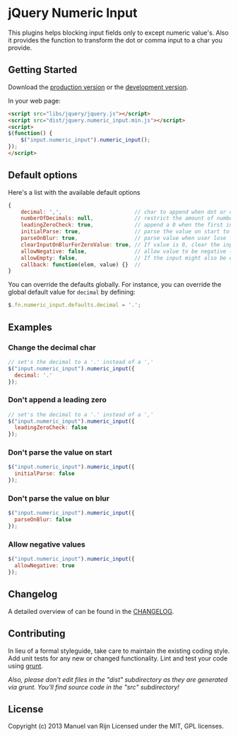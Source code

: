 # jQuery Numeric Input

This plugins helps blocking input fields only to except numeric value's. Also it provides the function to transform the dot or comma input to a char you provide.

## Getting Started
Download the [production version][min] or the [development version][max].

[min]: https://raw.github.com/manuelvanrijn/jquery-numeric_input/master/dist/jquery.numeric_input.min.js
[max]: https://raw.github.com/manuelvanrijn/jquery-numeric_input/master/dist/jquery.numeric_input.js

In your web page:

```html
<script src="libs/jquery/jquery.js"></script>
<script src="dist/jquery.numeric_input.min.js"></script>
<script>
$(function() {
    $("input.numeric_input").numeric_input();
});
</script>
```

## Default options

Here's a list with the available default options

```javascript
{
    decimal: ',',                       // char to append when dot or comma is pressed
    numberOfDecimals: null,             // restrict the amount of numbers after the decimal char
    leadingZeroCheck: true,             // append a 0 when the first input is a comma or dot
    initialParse: true,                 // parse the value on start to match the decimal option
    parseOnBlur: true,                  // parse value when user lose focus on field
    clearInputOnBlurForZeroValue: true, // If value is 0, clear the input on focues
    allowNegative: false,               // allow value to be negative (prepends a minus char)
    allowEmpty: false,                  // If the input might also be empty ''
    callback: function(elem, value) {}  //
}
```

You can override the defaults globally. For instance, you can override the global default value for `decimal` by defining:

```javascript
$.fn.numeric_input.defaults.decimal = '.';
```

## Examples

### Change the decimal char

```javascript
// set's the decimal to a '.' instead of a ','
$("input.numeric_input").numeric_input({
  decimal: '.'
});
```

### Don't append a leading zero

```javascript
// set's the decimal to a '.' instead of a ','
$("input.numeric_input").numeric_input({
  leadingZeroCheck: false
});
```

### Don't parse the value on start

```javascript
$("input.numeric_input").numeric_input({
  initialParse: false
});
```

### Don't parse the value on blur

```javascript
$("input.numeric_input").numeric_input({
  parseOnBlur: false
});
```

### Allow negative values

```javascript
$("input.numeric_input").numeric_input({
  allowNegative: true
});
```

## Changelog

A detailed overview of can be found in the [CHANGELOG](https://github.com/manuelvanrijn/jquery-numeric_input/blob/master/CHANGELOG.md).

## Contributing
In lieu of a formal styleguide, take care to maintain the existing coding style. Add unit tests for any new or changed functionality. Lint and test your code using [grunt](https://github.com/cowboy/grunt).

_Also, please don't edit files in the "dist" subdirectory as they are generated via grunt. You'll find source code in the "src" subdirectory!_

## License
Copyright (c) 2013 Manuel van Rijn
Licensed under the MIT, GPL licenses.
